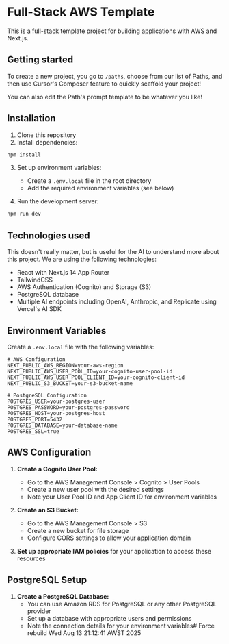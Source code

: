 # Full-Stack AWS Template

This is a full-stack template project for building applications with AWS and Next.js.

## Getting started
To create a new project, you go to `/paths`, choose from our list of Paths, and then use Cursor's Composer feature to quickly scaffold your project!

You can also edit the Path's prompt template to be whatever you like!

## Installation

1. Clone this repository
2. Install dependencies:
```bash
npm install
```

3. Set up environment variables:
   - Create a `.env.local` file in the root directory
   - Add the required environment variables (see below)

4. Run the development server:
```bash
npm run dev
```

## Technologies used
This doesn't really matter, but is useful for the AI to understand more about this project. We are using the following technologies:
- React with Next.js 14 App Router
- TailwindCSS
- AWS Authentication (Cognito) and Storage (S3)
- PostgreSQL database
- Multiple AI endpoints including OpenAI, Anthropic, and Replicate using Vercel's AI SDK

## Environment Variables

Create a `.env.local` file with the following variables:

```
# AWS Configuration
NEXT_PUBLIC_AWS_REGION=your-aws-region
NEXT_PUBLIC_AWS_USER_POOL_ID=your-cognito-user-pool-id
NEXT_PUBLIC_AWS_USER_POOL_CLIENT_ID=your-cognito-client-id
NEXT_PUBLIC_S3_BUCKET=your-s3-bucket-name

# PostgreSQL Configuration
POSTGRES_USER=your-postgres-user
POSTGRES_PASSWORD=your-postgres-password
POSTGRES_HOST=your-postgres-host
POSTGRES_PORT=5432
POSTGRES_DATABASE=your-database-name
POSTGRES_SSL=true
```

## AWS Configuration

1. **Create a Cognito User Pool:**
   - Go to the AWS Management Console > Cognito > User Pools
   - Create a new user pool with the desired settings
   - Note your User Pool ID and App Client ID for environment variables

2. **Create an S3 Bucket:**
   - Go to the AWS Management Console > S3
   - Create a new bucket for file storage
   - Configure CORS settings to allow your application domain

3. **Set up appropriate IAM policies** for your application to access these resources

## PostgreSQL Setup

1. **Create a PostgreSQL Database:**
   - You can use Amazon RDS for PostgreSQL or any other PostgreSQL provider
   - Set up a database with appropriate users and permissions
   - Note the connection details for your environment variables# Force rebuild Wed Aug 13 21:12:41 AWST 2025

